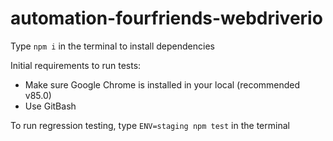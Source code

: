 # automation-fourfriends-webdriverio

Type `npm i` in the terminal to install dependencies

Initial requirements to run tests:
- Make sure Google Chrome is installed in your local (recommended v85.0)
- Use GitBash

To run regression testing, type `ENV=staging npm test` in the terminal


